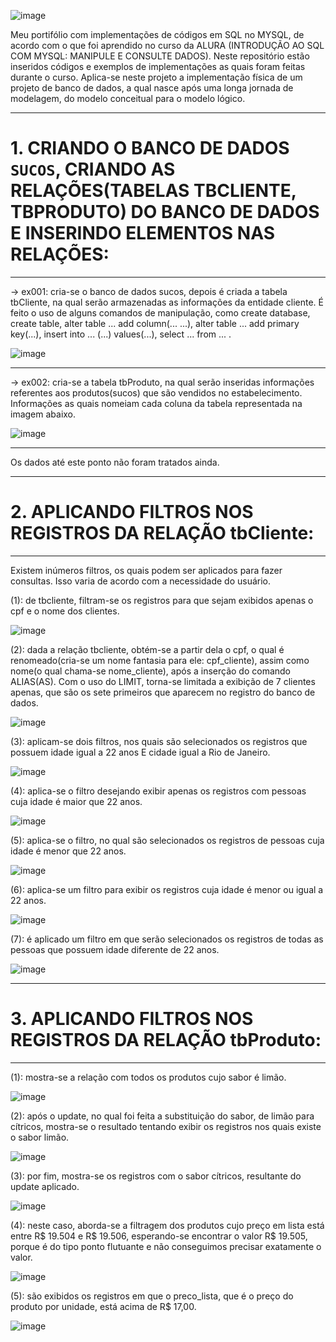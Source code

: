 ![image](https://user-images.githubusercontent.com/50182271/127007611-9c1c9766-5ba5-4099-8fff-b310763e1b31.png)

  Meu portifólio com implementações de códigos em SQL no MYSQL, de acordo com o que foi aprendido no curso da ALURA (INTRODUÇÃO AO SQL COM MYSQL: MANIPULE E CONSULTE DADOS). Neste repositório estão inseridos códigos e exemplos de implementações as quais foram feitas durante o curso.
  Aplica-se neste projeto a implementação física de um projeto de banco de dados, a qual nasce após uma longa jornada de modelagem, do modelo conceitual para o modelo lógico.

___________________________________________________________________________________________________________________________________________________________________________________
# 1. CRIANDO O BANCO DE DADOS `SUCOS`, CRIANDO AS RELAÇÕES(TABELAS TBCLIENTE, TBPRODUTO) DO BANCO DE DADOS E INSERINDO ELEMENTOS NAS RELAÇÕES:
___________________________________________________________________________________________________________________________________________________________________________________

-> ex001: cria-se o banco de dados sucos, depois é criada a tabela tbCliente, na qual serão armazenadas as informações da entidade cliente. É feito o uso de alguns comandos de manipulação, como create database, create table, alter table ... add column(... ...), alter table ... add primary key(...), insert into ... (...) values(...), select ... from ... . 

![image](https://user-images.githubusercontent.com/50182271/127037041-a6021fac-1c70-4351-9f95-f467acffb181.png)

___________________________________________________________________________________________________________________________________________________________________________________
-> ex002: cria-se a tabela tbProduto, na qual serão inseridas informações referentes aos produtos(sucos) que são vendidos no estabelecimento. Informações as quais nomeiam cada coluna da tabela representada na imagem abaixo.

![image](https://user-images.githubusercontent.com/50182271/127046889-bfd0f82b-9e4b-4220-abef-5d69f76d8981.png)

___________________________________________________________________________________________________________________________________________________________________________________
Os dados até este ponto não foram tratados ainda. 

_________________________________________________________________________________________________________________________________________________________________________________
# 2. APLICANDO FILTROS NOS REGISTROS DA RELAÇÃO tbCliente:
_________________________________________________________________________________________________________________________________________________________________________________

  Existem inúmeros filtros, os quais podem ser aplicados para fazer consultas. Isso varia de acordo com a necessidade do usuário.

(1): de tbcliente, filtram-se os registros para que sejam exibidos apenas o cpf e o nome dos clientes.

![image](https://user-images.githubusercontent.com/50182271/127083389-2ada2faf-ca7e-481b-8bd5-52627339469b.png)

(2): dada a relação tbcliente, obtém-se a partir dela o cpf, o qual é renomeado(cria-se um nome fantasia para ele: cpf_cliente), assim como nome(o qual chama-se nome_cliente), após a inserção do comando ALIAS(AS). Com o uso do LIMIT, torna-se limitada a exibição de 7 clientes apenas, que são os sete primeiros que aparecem no registro do banco de dados.

![image](https://user-images.githubusercontent.com/50182271/127083449-f55e619d-d608-420d-b729-a8130aa5d370.png)

(3): aplicam-se dois filtros, nos quais são selecionados os registros que possuem idade igual a 22 anos E cidade igual a Rio de Janeiro.

![image](https://user-images.githubusercontent.com/50182271/127149131-9bc51555-bd3e-430e-ad03-aa125cb9ddb5.png)

(4): aplica-se o filtro desejando exibir apenas os registros com pessoas cuja idade é maior que 22 anos.

![image](https://user-images.githubusercontent.com/50182271/127152728-accad712-3499-4413-a0f8-17283db52ae9.png)

(5): aplica-se o filtro, no qual são selecionados os registros de pessoas cuja idade é menor que 22 anos.

![image](https://user-images.githubusercontent.com/50182271/127152858-2daef1e7-c624-4319-b1b2-762f08183164.png)

(6): aplica-se um filtro para exibir os registros cuja idade é menor ou igual a 22 anos.

![image](https://user-images.githubusercontent.com/50182271/127153626-e86f69d5-d276-4766-80ba-5493e0912073.png)

(7): é aplicado um filtro em que serão selecionados os registros de todas as pessoas que possuem idade diferente de 22 anos.

![image](https://user-images.githubusercontent.com/50182271/127153808-3c0b55b8-2d93-486f-81dd-c84d4a88fa56.png)

_________________________________________________________________________________________________________________________________________________________________________________
# 3. APLICANDO FILTROS NOS REGISTROS DA RELAÇÃO tbProduto:
_________________________________________________________________________________________________________________________________________________________________________________

(1): mostra-se a relação com todos os produtos cujo sabor é limão.

![image](https://user-images.githubusercontent.com/50182271/127205543-14486521-bc5e-42fe-9a4c-ddea5084a155.png)

(2): após o update, no qual foi feita a substituição do sabor, de limão para cítricos, mostra-se o resultado tentando exibir os registros nos quais existe o sabor limão.

![image](https://user-images.githubusercontent.com/50182271/127209135-4723c3ca-913c-4048-82e0-9670d086dbdb.png)

(3): por fim, mostra-se os registros com o sabor cítricos, resultante do update aplicado.

![image](https://user-images.githubusercontent.com/50182271/127209194-a9b9a261-9b2b-4afe-9a7f-756cd785792b.png)

(4): neste caso, aborda-se a filtragem dos produtos cujo preço em lista está entre R$ 19.504 e R$ 19.506, esperando-se encontrar o valor R$ 19.505, porque é do tipo ponto flutuante e não conseguimos precisar exatamente o valor.

![image](https://user-images.githubusercontent.com/50182271/127209484-f9b7c28f-8557-4d02-a7a7-175a05f16032.png)

(5): são exibidos os registros em que o preco_lista, que é o preço do produto por unidade, está acima de R$ 17,00.

![image](https://user-images.githubusercontent.com/50182271/127220470-7ee2268d-0f39-445c-a96e-e4201589dd99.png)

